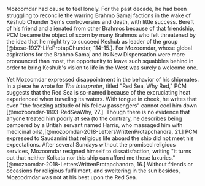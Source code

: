 Mozoomdar had cause to feel lonely. For the past decade, he had been
struggling to reconcile the warring Brahmo Samaj factions in the wake of
Keshub Chunder Sen's controversies and death, with little success.
Bereft of his friend and alienated from other Brahmos because of that
friendship, PCM became the object of scorn by many Brahmos who felt
threatened by the idea that he might try to succeed Keshub as leader of
the group [@bose-1927-LifeProtapChunder, 114-15.]. For Mozoomdar, whose global aspirations for the Brahmo
Samaj and its New Dispensation were more pronounced than most, the
opportunity to leave such squabbles behind in order to bring Keshub's
vision to life in the West was surely a welcome one.

Yet Mozoomdar expressed disappointment in the behavior of his shipmates.
In a piece he wrote for *The Interpreter*, titled "Red Sea, Why Red,"
PCM suggests that the Red Sea is so-named because of the excruciating
heat experienced when traveling its waters. With tongue in cheek, he
writes that even "the freezing attitude of his fellow passengers" cannot
cool him down [@mozoomdar-1893-RedSeaWhy, 27.]. Though there is no evidence that anyone treated him
poorly at sea (to the contrary, he describes being pampered by a British
servant named Harris, who massaged him with medicinal oils),[@mozoomdar-2018-LettersWrittenProtapchandra, 21.] PCM
expressed to Saudamini that religious life aboard the ship did not meet
his expectations. After several Sundays without the promised religious
services, Mozoomdar resigned himself to dissatisfaction, writing "it
turns out that neither Kolkata nor this ship can afford me those
luxuries." [@mozoomdar-2018-LettersWrittenProtapchandra, 16.] Without friends or occasions for religious fulfillment,
and sweltering in the sun besides, Mozoodmdar was not at his best upon
the Red Sea.
